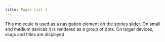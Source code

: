 ```yaml
---
title: Pager list 1
---
```

This molecule is used as a navigation element on the [stories slider](/?p=components-stories). On small and medium devices it is rendered as a group of dots. 
On larger devices, slugs and titles are displayed.